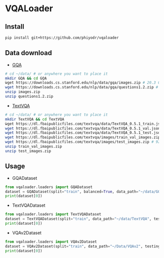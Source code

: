 # VQALoader

## Install

```bash
pip install git+https://github.com/phiyodr/vqaloader
```


## Data download


* [GQA](https://cs.stanford.edu/people/dorarad/gqa/download.html)

```bash
# cd ~/data/ # or anywhere you want to place it
mkdir GQA && cd GQA
ẁget https://downloads.cs.stanford.edu/nlp/data/gqa/images.zip # 20.3 GB images
wget https://downloads.cs.stanford.edu/nlp/data/gqa/questions1.2.zip # 1.4 GB questions
unzip images.zip
unzip questions1.2.zip
``````

* [TextVQA](https://textvqa.org/dataset/)

```bash
# cd ~/data/ # or anywhere you want to place it
mkdir TextVQA && cd TextVQA
ẁget https://dl.fbaipublicfiles.com/textvqa/data/TextVQA_0.5.1_train.json # 103 MB questions
wget https://dl.fbaipublicfiles.com/textvqa/data/TextVQA_0.5.1_val.json # 16 MB questions
wget https://dl.fbaipublicfiles.com/textvqa/data/TextVQA_0.5.1_test.json # 13 MB questions
wget https://dl.fbaipublicfiles.com/textvqa/images/train_val_images.zip # 6.6 GB images
wget https://dl.fbaipublicfiles.com/textvqa/images/test_images.zip # 926 MB images
unzip train_val_images.zip
unzip test_images.zip
``````


## Usage

* GQADataset

```python
from vqaloader.loaders import GQADataset
dataset = GQADataset(split="train", balanced=True, data_path="~/data/GQA", testing=False)
print(dataset[0])
```

* TextVQADataset

```python
from vqaloader.loaders import TextVQADataset
dataset = TextVQADataset(split="train", data_path="~/data/TextVQA", testing=False)
print(dataset[0])
```


* VQAv2Dataset

```python
from vqaloader.loaders import VQAv2Dataset
dataset = VQAv2Dataset(split="train", data_path="~/Data/VQAv2", testing=False)
print(dataset[0])
```